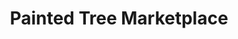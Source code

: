 ---
title: "Painted Tree Marketplace"
url: /north-richland-hills/painted-tree-marketplace/
shop: art
---